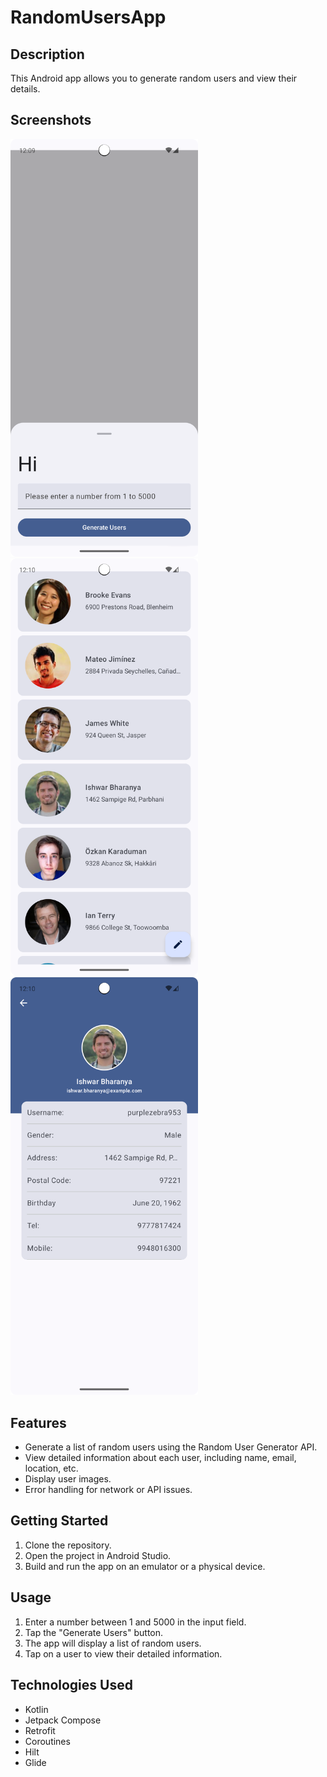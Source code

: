 # RandomUsersApp

## Description
This Android app allows you to generate random users and view their details.

## Screenshots
<img src="screenshots/1.png" width="300" alt="Initial Screen">
<img src="screenshots/2.png" width="300" alt="Users List">
<img src="screenshots/3.png" width="300" alt="Details Screen">


## Features
- Generate a list of random users using the Random User Generator API.
- View detailed information about each user, including name, email, location, etc.
- Display user images.
- Error handling for network or API issues.

## Getting Started
1. Clone the repository.
2. Open the project in Android Studio.
3. Build and run the app on an emulator or a physical device.

## Usage
1. Enter a number between 1 and 5000 in the input field.
2. Tap the "Generate Users" button.
3. The app will display a list of random users.
4. Tap on a user to view their detailed information.

## Technologies Used
- Kotlin
- Jetpack Compose
- Retrofit
- Coroutines
- Hilt
- Glide